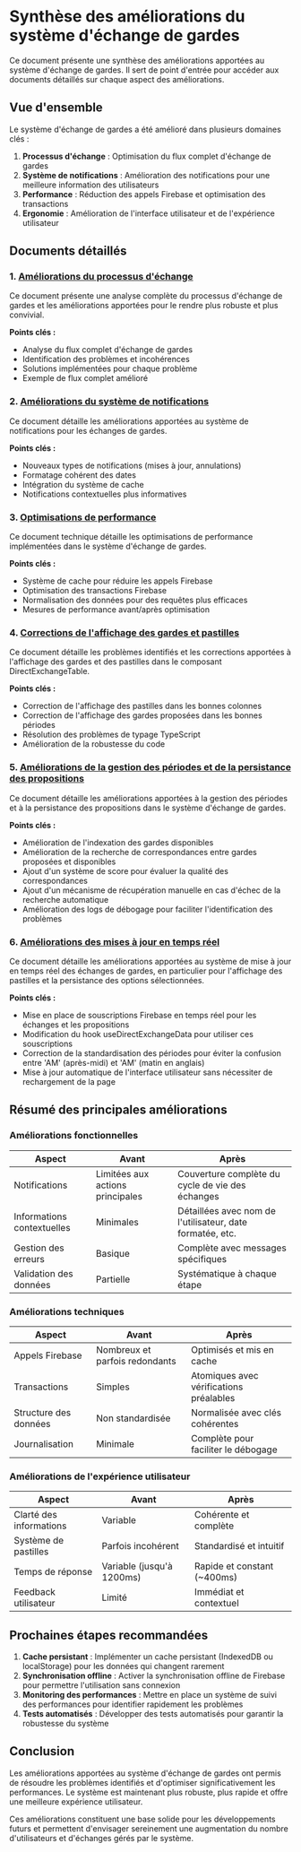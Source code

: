 # Synthèse des améliorations du système d'échange de gardes

Ce document présente une synthèse des améliorations apportées au système d'échange de gardes. Il sert de point d'entrée pour accéder aux documents détaillés sur chaque aspect des améliorations.

## Vue d'ensemble

Le système d'échange de gardes a été amélioré dans plusieurs domaines clés :

1. **Processus d'échange** : Optimisation du flux complet d'échange de gardes
2. **Système de notifications** : Amélioration des notifications pour une meilleure information des utilisateurs
3. **Performance** : Réduction des appels Firebase et optimisation des transactions
4. **Ergonomie** : Amélioration de l'interface utilisateur et de l'expérience utilisateur

## Documents détaillés

### 1. [Améliorations du processus d'échange](./direct-exchange-process-improvements.md)

Ce document présente une analyse complète du processus d'échange de gardes et les améliorations apportées pour le rendre plus robuste et plus convivial.

**Points clés :**
- Analyse du flux complet d'échange de gardes
- Identification des problèmes et incohérences
- Solutions implémentées pour chaque problème
- Exemple de flux complet amélioré

### 2. [Améliorations du système de notifications](./exchange-notifications-improvements.md)

Ce document détaille les améliorations apportées au système de notifications pour les échanges de gardes.

**Points clés :**
- Nouveaux types de notifications (mises à jour, annulations)
- Formatage cohérent des dates
- Intégration du système de cache
- Notifications contextuelles plus informatives

### 3. [Optimisations de performance](./exchange-performance-optimizations.md)

Ce document technique détaille les optimisations de performance implémentées dans le système d'échange de gardes.

**Points clés :**
- Système de cache pour réduire les appels Firebase
- Optimisation des transactions Firebase
- Normalisation des données pour des requêtes plus efficaces
- Mesures de performance avant/après optimisation

### 4. [Corrections de l'affichage des gardes et pastilles](./direct-exchange-display-fixes.md)

Ce document détaille les problèmes identifiés et les corrections apportées à l'affichage des gardes et des pastilles dans le composant DirectExchangeTable.

**Points clés :**
- Correction de l'affichage des pastilles dans les bonnes colonnes
- Correction de l'affichage des gardes proposées dans les bonnes périodes
- Résolution des problèmes de typage TypeScript
- Amélioration de la robustesse du code

### 5. [Améliorations de la gestion des périodes et de la persistance des propositions](./exchange-period-handling-improvements.md)

Ce document détaille les améliorations apportées à la gestion des périodes et à la persistance des propositions dans le système d'échange de gardes.

**Points clés :**
- Amélioration de l'indexation des gardes disponibles
- Amélioration de la recherche de correspondances entre gardes proposées et disponibles
- Ajout d'un système de score pour évaluer la qualité des correspondances
- Ajout d'un mécanisme de récupération manuelle en cas d'échec de la recherche automatique
- Amélioration des logs de débogage pour faciliter l'identification des problèmes

### 6. [Améliorations des mises à jour en temps réel](./exchange-realtime-updates-improvements.md)

Ce document détaille les améliorations apportées au système de mise à jour en temps réel des échanges de gardes, en particulier pour l'affichage des pastilles et la persistance des options sélectionnées.

**Points clés :**
- Mise en place de souscriptions Firebase en temps réel pour les échanges et les propositions
- Modification du hook useDirectExchangeData pour utiliser ces souscriptions
- Correction de la standardisation des périodes pour éviter la confusion entre 'AM' (après-midi) et 'AM' (matin en anglais)
- Mise à jour automatique de l'interface utilisateur sans nécessiter de rechargement de la page

## Résumé des principales améliorations

### Améliorations fonctionnelles

| Aspect | Avant | Après |
|--------|-------|-------|
| Notifications | Limitées aux actions principales | Couverture complète du cycle de vie des échanges |
| Informations contextuelles | Minimales | Détaillées avec nom de l'utilisateur, date formatée, etc. |
| Gestion des erreurs | Basique | Complète avec messages spécifiques |
| Validation des données | Partielle | Systématique à chaque étape |

### Améliorations techniques

| Aspect | Avant | Après |
|--------|-------|-------|
| Appels Firebase | Nombreux et parfois redondants | Optimisés et mis en cache |
| Transactions | Simples | Atomiques avec vérifications préalables |
| Structure des données | Non standardisée | Normalisée avec clés cohérentes |
| Journalisation | Minimale | Complète pour faciliter le débogage |

### Améliorations de l'expérience utilisateur

| Aspect | Avant | Après |
|--------|-------|-------|
| Clarté des informations | Variable | Cohérente et complète |
| Système de pastilles | Parfois incohérent | Standardisé et intuitif |
| Temps de réponse | Variable (jusqu'à 1200ms) | Rapide et constant (~400ms) |
| Feedback utilisateur | Limité | Immédiat et contextuel |

## Prochaines étapes recommandées

1. **Cache persistant** : Implémenter un cache persistant (IndexedDB ou localStorage) pour les données qui changent rarement
2. **Synchronisation offline** : Activer la synchronisation offline de Firebase pour permettre l'utilisation sans connexion
3. **Monitoring des performances** : Mettre en place un système de suivi des performances pour identifier rapidement les problèmes
4. **Tests automatisés** : Développer des tests automatisés pour garantir la robustesse du système

## Conclusion

Les améliorations apportées au système d'échange de gardes ont permis de résoudre les problèmes identifiés et d'optimiser significativement les performances. Le système est maintenant plus robuste, plus rapide et offre une meilleure expérience utilisateur.

Ces améliorations constituent une base solide pour les développements futurs et permettent d'envisager sereinement une augmentation du nombre d'utilisateurs et d'échanges gérés par le système.
